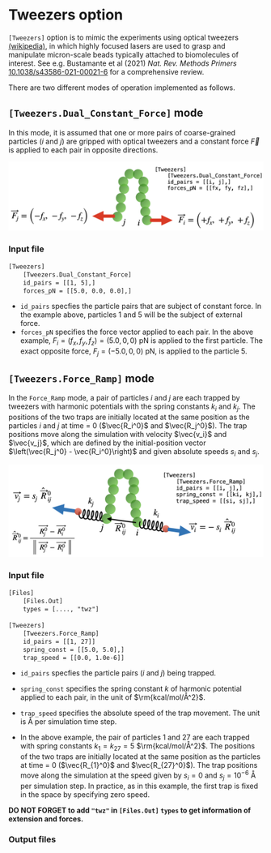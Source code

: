 # Tweezers option

`[Tweezers]` option is to mimic the experiments using optical tweezers [(wikipedia)](https://en.wikipedia.org/wiki/Optical_tweezers), in which highly focused lasers are used to grasp and manipulate micron-scale beads typically attached to biomolecules of interest. See e.g. Bustamante et al (2021) *Nat. Rev. Methods Primers* [10.1038/s43586-021-00021-6](https://doi.org/10.1038/s43586-021-00021-6) for a comprehensive review.
  

There are two different modes of operation implemented as follows.

## `[Tweezers.Dual_Constant_Force]` mode

In this mode, it is assumed that one or more pairs of coarse-grained particles ($i$ and $j$) are gripped with optical tweezers and a constant force $\vec{F}$ is applied to each pair in opposite directions.

![Example set up of Dual_Constant_Force](images/Tweezers_DCF.png "Example set up of Dual_Constant_Force")

### Input file

```
[Tweezers]
    [Tweezers.Dual_Constant_Force]
    id_pairs = [[1, 5],]
    forces_pN = [[5.0, 0.0, 0.0],]
```

* `id_pairs` specfies the particle pairs that are subject of constant force. In the example above, particles 1 and 5 will be the subject of external force.
* `forces_pN` specifies the force vector applied to each pair. In the above example, $F_i = (f_x, f_y, f_z) = (5.0, 0, 0)$ pN is applied to the first particle. The exact opposite force, $F_j = (-5.0, 0, 0)$ pN, is applied to the particle 5. 

## `[Tweezers.Force_Ramp]` mode

In the `Force_Ramp` mode, a pair of particles $i$ and $j$ are each trapped by tweezers with harmonic potentials with the spring constants $k_i$ and $k_j$. The positions of the two traps are initially located at the same position as the particles $i$ and $j$ at time = 0 ($\vec{R_i^0}$ and $\vec{R_j^0}$). The trap positions move along the simulation with velocity $\vec{v_i}$ and $\vec{v_j}$, which are defined by the initial-position vector $\left(\vec{R_j^0} - \vec{R_i^0}\right)$ and given absolute speeds $s_i$ and $s_j$.

![Example set up of Force_Ramp](images/Tweezers_FR.png "Example set up of Force_Ramp")

### Input file

```
[Files]
	[Files.Out]
	types = [...., "twz"]
	
[Tweezers]
    [Tweezers.Force_Ramp]
    id_pairs = [[1, 27]]
    spring_const = [[5.0, 5.0],]
    trap_speed = [[0.0, 1.0e-6]]
```


* `id_pairs` specfies the particle pairs ($i$ and $j$) being trapped. 
* `spring_const` specifies the spring constant $k$ of harmonic potential applied to each pair, in the unit of $\rm{kcal/mol/Å^2}$.
* `trap_speed` specifies the absolute speed of the trap movement. The unit is Å per simulation time step.

* In the above example, the pair of particles 1 and 27 are each trapped with spring constants $k_1 = k_{27} = 5$ $\rm{kcal/mol/Å^2}$. The positions of the two traps are initially located at the same position as the particles at time = $0$ ($\vec{R_{1}^0}$ and $\vec{R_{27}^0}$). The trap positions move along the simulation at the speed given by $s_i = 0$ and $s_j = 10^{-6}$ Å per simulation step. In practice, as in this example, the first trap is fixed in the space by specifying zero speed. 

**DO NOT FORGET to add `"twz"` in `[Files.Out]` `types` to get information of extension and forces.**
    
### Output files

